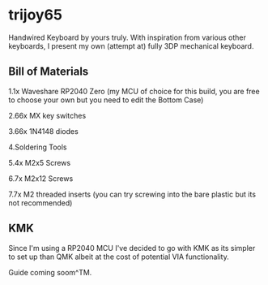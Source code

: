 # trijoy65

Handwired Keyboard by yours truly. With inspiration from various other keyboards, I present my own (attempt at) fully 3DP mechanical keyboard.

## Bill of Materials

1.1x Waveshare RP2040 Zero (my MCU of choice for this build, you are free to choose your own but you need to edit the Bottom Case)

2.66x MX key switches

3.66x 1N4148 diodes

4.Soldering Tools

5.4x M2x5 Screws

6.7x M2x12 Screws

7.7x M2 threaded inserts (you can try screwing into the bare plastic but its not recommended)

## KMK

Since I'm using a RP2040 MCU I've decided to go with KMK as its simpler to set up than QMK albeit at the cost of potential VIA functionality.

Guide coming soom^TM.

